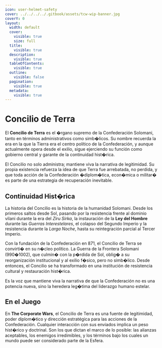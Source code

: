 ```yaml
---
icon: user-helmet-safety
cover: ../../../../.gitbook/assets/tcw-wip-banner.jpg
coverY: 0
layout:
  width: default
  cover:
    visible: true
    size: full
  title:
    visible: true
  description:
    visible: true
  tableOfContents:
    visible: true
  outline:
    visible: false
  pagination:
    visible: true
  metadata:
    visible: true
---
```


# Concilio de Terra

El **Concilio de Terra** es el �rgano supremo de la Confederación Solomani, tanto en términos administrativos como simb�licos. Su nombre recuerda la era en la que la Tierra era el centro político de la Confederación, y aunque actualmente opera desde el exilio, sigue ejerciendo su función como gobierno central y garante de la continuidad hist�rica.

El Concilio no solo administra; mantiene viva la narrativa de legitimidad. Su propia existencia refuerza la idea de que Terra fue arrebatada, no perdida, y que toda acción de la Confederación �diplom�tica, econ�mica o militar� es parte de una estrategia de recuperación inevitable.

## Continuidad Hist�rica

La historia del Concilio es la historia de la humanidad Solomani. Desde los primeros saltos desde Sol, pasando por la resistencia frente al dominio vilani durante la era del _Ziru Sirka_, la instauración de la **Ley del Hombre** durante las _Guerras Interestelares_, el colapso del Segundo Imperio y la resistencia durante la _Larga Noche_, hasta su reintegración parcial al Tercer Imperio.

Con la fundación de la Confederación en 871, el Concilio de Terra se convirti� en su n�cleo político. La Guerra de la Frontera Solomani (990�1002), que culmin� con la p�rdida de Sol, oblig� a su reorganización institucional y al exilio f�sico, pero no simb�lico. Desde entonces, el Concilio se ha transformado en una institución de resistencia cultural y restauración hist�rica.

Es la voz que mantiene viva la narrativa de que la Confederación no es una potencia nueva, sino la heredera leg�tima del liderazgo humano estelar.

## En el Juego

En **The Corporate Wars**, el Concilio de Terra es una fuente de legitimidad, poder diplom�tico y dirección estratégica para las acciones de la Confederación. Cualquier interacción con sus enviados implica un peso hist�rico y doctrinal. Son los que dictan el marco de lo posible: las alianzas aceptables, los enemigos irredimibles, y los términos bajo los cuales un mundo puede ser considerado parte de la Esfera.
